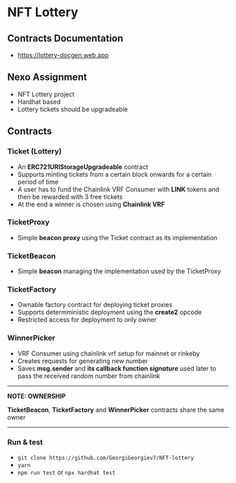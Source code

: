# NFT Lottery

## Contracts Documentation
- https://lottery-docgen.web.app

## Nexo Assignment
- NFT Lottery project
- Hardhat based
- Lottery tickets should be upgradeable

## Contracts
### Ticket (Lottery)
- An **ERC721URIStorageUpgradeable** contract
- Supports minting tickets from a certain block onwards for a certain period of time
- A user has to fund the Chainlink VRF Consumer with **LINK** tokens and then be rewarded with 3 free tickets
- At the end a winner is chosen using **Chainlink VRF**
### TicketProxy
- Simple **beacon proxy** using the Ticket contract as its implementation
### TicketBeacon
- Simple **beacon** managing the implementation used by the TicketProxy
### TicketFactory
- Ownable factory contract for deploying ticket proxies
- Supports determministic deployment using the **create2** opcode
- Restricted access for deployment to only owner
### WinnerPicker
- VRF Consumer using chainlink vrf setup for mainnet or rinkeby
- Creates requests for generating new number
- Saves **msg.sender** and **its callback function *signature*** used later to pass the received random number from chainlink

---
**NOTE: OWNERSHIP**

**TicketBeacon**, **TicketFactory** and **WinnerPicker** contracts share the same owner

---

### Run & test
- `git clone https://github.com/GeorgiGeorgiev7/NFT-lottery`
- `yarn`
- `npm run test` or `npx hardhat test`
